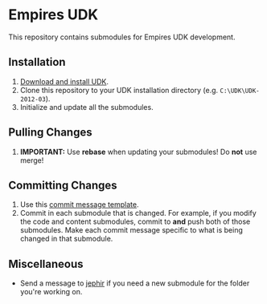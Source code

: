 # Empires UDK

This repository contains submodules for Empires UDK development.

## Installation

1. [Download and install UDK](http://udk.com/download).
2. Clone this repository to your UDK installation directory (e.g. `C:\UDK\UDK-2012-03`).
3. Initialize and update all the submodules.

## Pulling Changes

1. **IMPORTANT:** Use **rebase** when updating your submodules! Do **not** use merge!

## Committing Changes

1. Use this [commit message template](http://tbaggery.com/2008/04/19/a-note-about-git-commit-messages.html).
2. Commit in each submodule that is changed. For example, if you modify the code and content submodules, commit to **and** push both of those submodules. Make each commit message specific to what is being changed in that submodule.

## Miscellaneous

* Send a message to [jephir](https://bitbucket.org/jephir) if you need a new submodule for the folder you're working on.